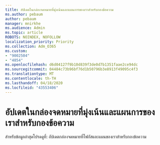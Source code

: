 ```yaml
---
title: อัปเดตในกล่องจดหมายที่มุ่งเน้นและแผนการของเราสําหรับกองข้อความ
ms.author: pebaum
author: pebaum
manager: mnirkhe
ms.audience: Admin
ms.topic: article
ROBOTS: NOINDEX, NOFOLLOW
localization_priority: Priority
ms.collection: Adm_O365
ms.custom:
- "9002504"
- "4854"
ms.openlocfilehash: d6d04127f9b10d839f3de0d7b1351faae2ce94dc
ms.sourcegitcommit: 04484c73b96bf76d1b50796b3e8913f49095c4f3
ms.translationtype: MT
ms.contentlocale: th-TH
ms.lasthandoff: 04/18/2020
ms.locfileid: "43553406"
---
```

# <a name="update-on-focused-inbox-and-our-plans-for-clutter"></a>อัปเดตในกล่องจดหมายที่มุ่งเน้นและแผนการของเราสําหรับกองข้อความ

สําหรับข้อมูลล่าสุดโปรดดูที่: อัปเดตกล่องจดหมายที่โฟกัสและแผนของเราสําหรับกองข้อความ
